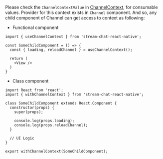 Please check the `ChannelContextValue` in [ChannelContext](https://github.com/GetStream/stream-chat-react-native/blob/master/package/src/contexts/channelContext/ChannelContext.md), for consumable values.
Provider for this context exists in `Channel` component. And so, any child component of Channel
can get access to context as following:

- Functional component

```tsx static
import { useChannelContext } from 'stream-chat-react-native';

const SomeChildComponent = () => {
  const { loading, reloadChannel } = useChannelContext();

  return (
    <View />
  )
}
```

- Class component

```tsx static
import React from 'react';
import { withChannelContext } from 'stream-chat-react-native';

class SomeChildComponent extends React.Component {
  constructor(props) {
    super(props);

    console.log(props.loading);
    console.log(props.reloadChannel);
  }

  // UI Logic
}

export withChannelContext(SomeChildComponent);
```
